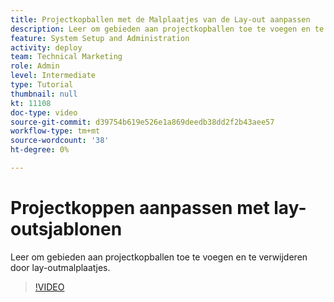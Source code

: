 ```yaml
---
title: Projectkopballen met de Malplaatjes van de Lay-out aanpassen
description: Leer om gebieden aan projectkopballen toe te voegen en te verwijderen door lay-outmalplaatjes.
feature: System Setup and Administration
activity: deploy
team: Technical Marketing
role: Admin
level: Intermediate
type: Tutorial
thumbnail: null
kt: 11108
doc-type: video
source-git-commit: d39754b619e526e1a869deedb38dd2f2b43aee57
workflow-type: tm+mt
source-wordcount: '38'
ht-degree: 0%

---
```


# Projectkoppen aanpassen met lay-outsjablonen

Leer om gebieden aan projectkopballen toe te voegen en te verwijderen door lay-outmalplaatjes.

>[!VIDEO](https://video.tv.adobe.com/v/3409081)
